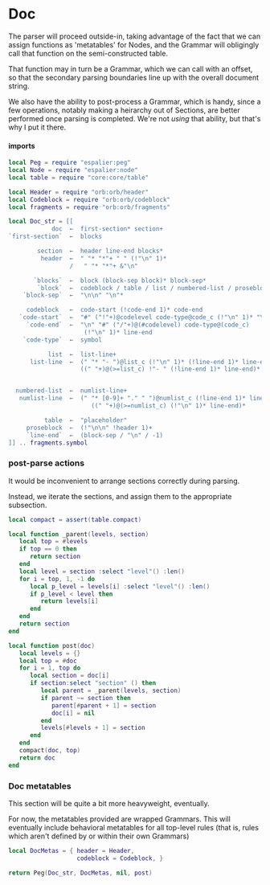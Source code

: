 # Doc

The parser will proceed outside-in, taking advantage of the fact that we can
assign functions as 'metatables' for Nodes, and the Grammar will obligingly
call that function on the semi-constructed table.


That function may in turn be a Grammar, which we can call with an offset, so
that the secondary parsing boundaries line up with the overall document
string.


We also have the ability to post-process a Grammar, which is handy, since a
few operations, notably making a heirarchy out of Sections, are better
performed once parsing is completed.  We're not _using_ that ability, but
that's why I put it there.


#### imports

```lua
local Peg = require "espalier:peg"
local Node = require "espalier:node"
local table = require "core:core/table"
```
```lua
local Header = require "orb:orb/header"
local Codeblock = require "orb:orb/codeblock"
local fragments = require "orb:orb/fragments"
```
```lua
local Doc_str = [[
            doc  ←  first-section* section+
`first-section`  ←  blocks

        section  ←  header line-end blocks*
         header  ←  " "* "*"+ " " (!"\n" 1)*
                 /   " "* "*"+ &"\n"

       `blocks`  ←  block (block-sep block)* block-sep*
        `block`  ←  codeblock / table / list / numbered-list / proseblock
    `block-sep`  ←  "\n\n" "\n"*

     codeblock   ←  code-start (!code-end 1)* code-end
   `code-start`  ←  "#" ("!"+)@codelevel code-type@code_c (!"\n" 1)* "\n"
     `code-end`  ←  "\n" "#" ("/"+)@(#codelevel) code-type@(code_c)
                     (!"\n" 1)* line-end
    `code-type`  ←  symbol

           list  ←  list-line+
      list-line  ←  (" "* "- ")@list_c (!"\n" 1)* (!line-end 1)* line-end
                    ((" "+)@(>=list_c) !"- " (!line-end 1)* line-end)*


  numbered-list  ←  numlist-line+
   numlist-line  ←  (" "* [0-9]+ "." " ")@numlist_c (!line-end 1)* line-end
                       ((" "+)@(>=numlist_c) (!"\n" 1)* line-end)*

          table  ←  "placeholder"
     proseblock  ←  (!"\n\n" !header 1)+
     `line-end`  ←  (block-sep / "\n" / -1)
]] .. fragments.symbol
```
### post-parse actions

It would be inconvenient to arrange sections correctly during parsing.


Instead, we iterate the sections, and assign them to the appropriate
subsection.

```lua
local compact = assert(table.compact)

local function _parent(levels, section)
   local top = #levels
   if top == 0 then
      return section
   end
   local level = section :select "level"() :len()
   for i = top, 1, -1 do
      local p_level = levels[i] :select "level"() :len()
      if p_level < level then
         return levels[i]
      end
   end
   return section
end

local function post(doc)
   local levels = {}
   local top = #doc
   for i = 1, top do
      local section = doc[i]
      if section:select "section" () then
         local parent = _parent(levels, section)
         if parent ~= section then
            parent[#parent + 1] = section
            doc[i] = nil
         end
         levels[#levels + 1] = section
      end
   end
   compact(doc, top)
   return doc
end
```
### Doc metatables

This section will be quite a bit more heavyweight, eventually.


For now, the metatables provided are wrapped Grammars. This will eventually
include behavioral metatables for all top-level rules (that is, rules which
aren't defined by or within their own Grammars)

```lua
local DocMetas = { header = Header,
                   codeblock = Codeblock, }
```
```lua
return Peg(Doc_str, DocMetas, nil, post)
```
